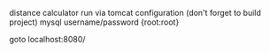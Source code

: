 distance calculator
run via tomcat configuration (don't forget to build project)
mysql username/password {root:root}

goto localhost:8080/
